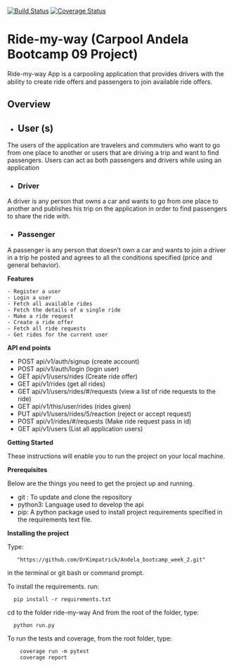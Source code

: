 [![Build Status](https://travis-ci.org/DrKimpatrick/Andela_bootcamp_week_2.svg?branch=master)](https://travis-ci.org/DrKimpatrick/Andela_bootcamp_week_2)
[![Coverage Status](https://coveralls.io/repos/github/DrKimpatrick/Andela_bootcamp_week_2/badge.svg?branch=master)](https://coveralls.io/github/DrKimpatrick/Andela_bootcamp_week_2?branch=master)

# Ride-my-way (Carpool Andela Bootcamp 09 Project)

Ride-my-way App is a carpooling application that provides drivers with the ability to create ride oﬀers  and passengers to join available ride oﬀers.

## Overview
- ## User (s)
The users of the application are travelers and commuters who want to go from one place to 
another or users that are driving a trip and want to find passengers. Users can act as both passengers and 
drivers while using an application

- ### Driver
A driver is any person that owns a car and wants to go from one place to another and publishes 
his trip on the application in order to find passengers to share the ride with.

- ### Passenger
A passenger is any person that doesn’t own a car and wants to join a driver in a trip he posted 
and agrees to all the conditions specified (price and general behavior). 


**Features**

    - Register a user
    - Login a user 
    - Fetch all available rides 
    - Fetch the details of a single ride
    - Make a ride request
    - Create a ride offer 
    - Fetch all ride requests
    - Get rides for the current user
**API end points**

- POST api/v1/auth/signup (create account) 
- POST api/v1/auth/login (login user)
- GET api/v1/users/rides (Create ride offer)
- GET api/v1/rides (get all rides)
- GET api/v1/users/rides/#/requests (view a list of ride requests to the ride)
- GET api/v1/this/user/rides (rides given)
- PUT api/v1/users/rides/5/reaction (reject or accept request)
- POST api/v1/rides/#/requests (Make ride request pass in id)
- GET api/v1/users (List all application users)

**Getting Started**

These instructions will enable you to run the project on your local machine.

**Prerequisites**

Below are the things you need to get the project up and running.

- git : To update and clone the repository
- python3: Language used to develop the api
- pip: A python package used to install project requirements specified in the requirements text file.

**Installing the project**

Type: 
        
       "https://github.com/DrKimpatrick/Andela_bootcamp_week_2.git"
  in the terminal or git bash or command prompt.

To install the requirements. run:

      pip install -r requirements.txt

cd to the folder ride-my-way
And from the root of the folder, type:
      
      python run.py
      
To run the tests and coverage, from the root folder, type: 
        
        coverage run -m pytest
        coverage report
